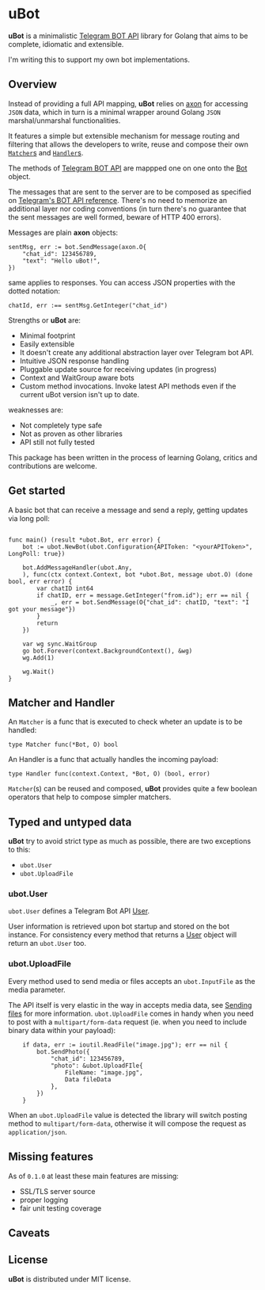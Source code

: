 # uBot
**uBot** is a minimalistic [Telegram BOT API](https://core.telegram.org/bots/api/) library for Golang that aims to be complete, idiomatic and extensible.

I'm writing this to support my own bot implementations. 

## Overview
Instead of providing a full API mapping, **uBot** relies on [axon](https://github.com/sdurz/axon) for accessing `JSON` data, which in turn is a minimal wrapper around Golang `JSON` marshal/unmarshal functionalities.

It features a simple but extensible mechanism for message routing and filtering that allows the developers to write, reuse and compose their own [`Matcher`s](https://pkg.go.dev/github.com/sdurz/ubot#Matcher) and [`Handler`s](https://pkg.go.dev/github.com/sdurz/ubot#Handler).

The methods of [Telegram BOT API](https://core.telegram.org/bots/api/) are mappped one on one onto the [Bot](https://pkg.go.dev/github.com/sdurz/ubot#Bot) object. 

The messages that are sent to the server are to be composed as specified on [Telegram's BOT API reference](https://core.telegram.org/bots/api). There's no need to memorize an additional layer nor coding conventions (in turn there's no guarantee that the sent messages are well formed, beware of HTTP 400 errors). 

Messages are plain **axon** objects:

```golang
sentMsg, err := bot.SendMessage(axon.O{
	"chat_id": 123456789,
	"text": "Hello uBot!",
})
```

same applies to responses. You can access JSON properties with the dotted notation:

```golang
chatId, err :== sentMsg.GetInteger("chat_id")

```


Strengths or **uBot** are:
- Minimal footprint
- Easily extensible
- It doesn't create any additional abstraction layer over Telegram bot API.
- Intuitive JSON response handling
- Pluggable update source for receiving updates (in progress)
- Context and WaitGroup aware bots
- Custom method invocations. Invoke latest API methods even if the current uBot version isn't up to date.

weaknesses are:
- Not completely type safe
- Not as proven as other libraries
- API still not fully tested
  
This package has been written in the process of learning Golang, critics and contributions are welcome.

## Get started
A basic bot that can receive a message and send a reply, getting updates via long poll:

```golang

func main() (result *ubot.Bot, err error) {  
	bot := ubot.NewBot(ubot.Configuration{APIToken: "<yourAPIToken>", LongPoll: true})

	bot.AddMessageHandler(ubot.Any,
	), func(ctx context.Context, bot *ubot.Bot, message ubot.O) (done bool, err error) {
        var chatID int64
		if chatID, err = message.GetInteger("from.id"); err == nil {
		    _, err = bot.SendMessage(O{"chat_id": chatID, "text": "I got your message"})
        }
		return
	})

    var wg sync.WaitGroup
    go bot.Forever(context.BackgroundContext(), &wg)
    wg.Add(1)

    wg.Wait()
}

```

## Matcher and Handler

An `Matcher` is a func that is executed to check wheter an update is to be handled:

```golang
type Matcher func(*Bot, O) bool
```

An Handler is a func that actually handles the incoming payload:
```golang
type Handler func(context.Context, *Bot, O) (bool, error)
```

`Matcher`(s) can be reused and composed, **uBot** provides quite a few boolean operators that help to compose simpler matchers.

## Typed and untyped data

**uBot** try to avoid strict type as much as possible, there are two exceptions to this:

* `ubot.User`
* `ubot.UploadFile`
  
### ubot.User

`ubot.User` defines a Telegram Bot API [User](https://core.telegram.org/bots/api#user).

User information is retrieved upon bot startup and stored on the bot instance. For consistency every method that returns a [User](https://core.telegram.org/bots/api#user) object will return an `ubot.User` too.
   
### ubot.UploadFile

Every method used to send media or files accepts an `ubot.InputFile` as the media parameter.

The API itself is very elastic in the way in accepts media data, see [Sending files](https://core.telegram.org/bots/api#sending-files) for more information. `ubot.UploadFile` comes in handy when you need to post with a `multipart/form-data` request (ie. when you need to include binary data within your payload):

```golang
	if data, err := ioutil.ReadFile("image.jpg"); err == nil {
		bot.SendPhoto({
			"chat_id": 123456789,
			"photo": &ubot.UploadFIle{
				FileName: "image.jpg",
				Data fileData
			},	
		})
	}
```

When an `ubot.UploadFile` value is detected the library will switch posting method to `multipart/form-data`, otherwise it will compose the request as `application/json`.

## Missing features

As of `0.1.0` at least these main features are missing:
* SSL/TLS server source
* proper logging
* fair unit testing coverage

## Caveats


## License
**uBot** is distributed under MIT license.